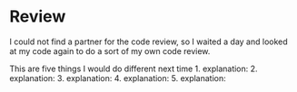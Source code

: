 # Review
I could not find a partner for the code review, so I waited a day and looked at my code again to do a sort of my own code review.

This are five things I would do different next time
1. 
    explanation: 
2.
    explanation:
3.
    explanation:
4.
    explanation:
5. 
    explanation:

